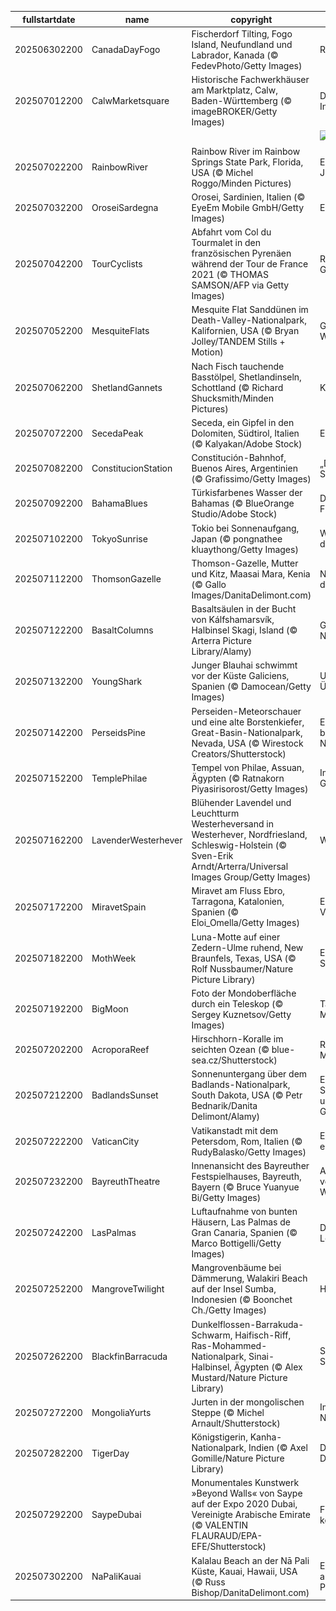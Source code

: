 |fullstartdate|name|copyright|title|image|
|--|--|--|--|--|
202506302200|CanadaDayFogo|Fischerdorf Tilting, Fogo Island, Neufundland und Labrador, Kanada (© FedevPhoto/Getty Images)|Raue Schönheit|![](/de-DE/2025/07/202506302200CanadaDayFogo.jpg)|
202507012200|CalwMarketsquare|Historische Fachwerkhäuser am Marktplatz, Calw, Baden-Württemberg (© imageBROKER/Getty Images)|Die Reise nach Innen...|![](/de-DE/2025/07/202507012200CalwMarketsquare.jpg)|
||||![](/de-DE/2025/07/.jpg)|
202507022200|RainbowRiver|Rainbow River im Rainbow Springs State Park, Florida, USA (© Michel Roggo/Minden Pictures)|Ein kristallklares Juwel|![](/de-DE/2025/07/202507022200RainbowRiver.jpg)|
202507032200|OroseiSardegna|Orosei, Sardinien, Italien (© EyeEm Mobile GmbH/Getty Images)|Ein kleines Juwel|![](/de-DE/2025/07/202507032200OroseiSardegna.jpg)|
202507042200|TourCyclists|Abfahrt vom Col du Tourmalet in den französischen Pyrenäen während der Tour de France 2021 (© THOMAS SAMSON/AFP via Getty Images)|Radeln durch die Geschichte|![](/de-DE/2025/07/202507042200TourCyclists.jpg)|
202507052200|MesquiteFlats|Mesquite Flat Sanddünen im Death-Valley-Nationalpark, Kalifornien, USA (© Bryan Jolley/TANDEM Stills + Motion)|Grenzenlose Weiten|![](/de-DE/2025/07/202507052200MesquiteFlats.jpg)|
202507062200|ShetlandGannets|Nach Fisch tauchende Basstölpel, Shetlandinseln, Schottland (© Richard Shucksmith/Minden Pictures)|Kühne Taucher|![](/de-DE/2025/07/202507062200ShetlandGannets.jpg)|
202507072200|SecedaPeak|Seceda, ein Gipfel in den Dolomiten, Südtirol, Italien (© Kalyakan/Adobe Stock)|Erhabene Gipfel|![](/de-DE/2025/07/202507072200SecedaPeak.jpg)|
202507082200|ConstitucionStation|Constitución-Bahnhof, Buenos Aires, Argentinien (© Grafissimo/Getty Images)|„Das Paris Südamerikas“|![](/de-DE/2025/07/202507082200ConstitucionStation.jpg)|
202507092200|BahamaBlues|Türkisfarbenes Wasser der Bahamas (© BlueOrange Studio/Adobe Stock)|Die Wellen der Freiheit|![](/de-DE/2025/07/202507092200BahamaBlues.jpg)|
202507102200|TokyoSunrise|Tokio bei Sonnenaufgang, Japan (© pongnathee kluaythong/Getty Images)|Wir gehören alle dazu|![](/de-DE/2025/07/202507102200TokyoSunrise.jpg)|
202507112200|ThomsonGazelle|Thomson-Gazelle, Mutter und Kitz, Maasai Mara, Kenia (© Gallo Images/DanitaDelimont.com)|Nach dem Vorbild der Mutter|![](/de-DE/2025/07/202507112200ThomsonGazelle.jpg)|
202507122200|BasaltColumns|Basaltsäulen in der Bucht von Kálfshamarsvík, Halbinsel Skagi, Island (© Arterra Picture Library/Alamy)|Geometrie der Natur|![](/de-DE/2025/07/202507122200BasaltColumns.jpg)|
202507132200|YoungShark|Junger Blauhai schwimmt vor der Küste Galiciens, Spanien (© Damocean/Getty Images)|Uralte Überlebenskünstler|![](/de-DE/2025/07/202507132200YoungShark.jpg)|
202507142200|PerseidsPine|Perseiden-Meteorschauer und eine alte Borstenkiefer, Great-Basin-Nationalpark, Nevada, USA (© Wirestock Creators/Shutterstock)|Ein beeindruckendes Naturschauspiel|![](/de-DE/2025/07/202507142200PerseidsPine.jpg)|
202507152200|TemplePhilae|Tempel von Philae, Assuan, Ägypten (© Ratnakorn Piyasirisorost/Getty Images)|Im Schatten der Götter|![](/de-DE/2025/07/202507152200TemplePhilae.jpg)|
202507162200|LavenderWesterhever|Blühender Lavendel und Leuchtturm Westerheversand in Westerhever, Nordfriesland, Schleswig-Holstein (© Sven-Erik Arndt/Arterra/Universal Images Group/Getty Images)|Wer wacht hier?|![](/de-DE/2025/07/202507162200LavenderWesterhever.jpg)|
202507172200|MiravetSpain|Miravet am Fluss Ebro, Tarragona, Katalonien, Spanien (© Eloi_Omella/Getty Images)|Eine Reise in die Vergangenheit|![](/de-DE/2025/07/202507172200MiravetSpain.jpg)|
202507182200|MothWeek|Luna-Motte auf einer Zedern-Ulme ruhend, New Braunfels, Texas, USA (© Rolf Nussbaumer/Nature Picture Library)|Ein Leben im Schatten|![](/de-DE/2025/07/202507182200MothWeek.jpg)|
202507192200|BigMoon|Foto der Mondoberfläche durch ein Teleskop (© Sergey Kuznetsov/Getty Images)|Tanzen im Mondlicht|![](/de-DE/2025/07/202507192200BigMoon.jpg)|
202507202200|AcroporaReef|Hirschhorn-Koralle im seichten Ozean (© blue-sea.cz/Shutterstock)|Regenwälder der Meere|![](/de-DE/2025/07/202507202200AcroporaReef.jpg)|
202507212200|BadlandsSunset|Sonnenuntergang über dem Badlands-Nationalpark, South Dakota, USA (© Petr Bednarik/Danita Delimont/Alamy)|Epische Sonnenuntergänge und uralte Geheimnisse|![](/de-DE/2025/07/202507212200BadlandsSunset.jpg)|
202507222200|VaticanCity|Vatikanstadt mit dem Petersdom, Rom, Italien (© RudyBalasko/Getty Images)|Ein Staat innerhalb einer Stadt|![](/de-DE/2025/07/202507222200VaticanCity.jpg)|
202507232200|BayreuthTheatre|Innenansicht des Bayreuther Festspielhauses, Bayreuth, Bayern (© Bruce Yuanyue Bi/Getty Images)|Auf den Spuren von Richard Wagner|![](/de-DE/2025/07/202507232200BayreuthTheatre.jpg)|
202507242200|LasPalmas|Luftaufnahme von bunten Häusern, Las Palmas de Gran Canaria, Spanien (© Marco Bottigelli/Getty Images)|Die Leinwand des Lebens|![](/de-DE/2025/07/202507242200LasPalmas.jpg)|
202507252200|MangroveTwilight|Mangrovenbäume bei Dämmerung, Walakiri Beach auf der Insel Sumba, Indonesien (© Boonchet Ch./Getty Images)|Helden der Tropen|![](/de-DE/2025/07/202507252200MangroveTwilight.jpg)|
202507262200|BlackfinBarracuda|Dunkelflossen-Barrakuda-Schwarm, Haifisch-Riff, Ras-Mohammed-Nationalpark, Sinai-Halbinsel, Ägypten (© Alex Mustard/Nature Picture Library)|Synchrones Schimmern|![](/de-DE/2025/07/202507262200BlackfinBarracuda.jpg)|
202507272200|MongoliaYurts|Jurten in der mongolischen Steppe (© Michel Arnault/Shutterstock)|Im Einklang mit der Natur|![](/de-DE/2025/07/202507272200MongoliaYurts.jpg)|
202507282200|TigerDay|Königstigerin, Kanha-Nationalpark, Indien (© Axel Gomille/Nature Picture Library)|Die Dschungelkönigin|![](/de-DE/2025/07/202507282200TigerDay.jpg)|
202507292200|SaypeDubai|Monumentales Kunstwerk »Beyond Walls« von Saype auf der Expo 2020 Dubai, Vereinigte Arabische Emirate (© VALENTIN FLAURAUD/EPA-EFE/Shutterstock)|Freundschaft kennt keine Grenzen|![](/de-DE/2025/07/202507292200SaypeDubai.jpg)|
202507302200|NaPaliKauai|Kalalau Beach an der Nā Pali Küste, Kauai, Hawaii, USA (© Russ Bishop/DanitaDelimont.com)|Ein abgeschiedenes Paradies|![](/de-DE/2025/07/202507302200NaPaliKauai.jpg)|
